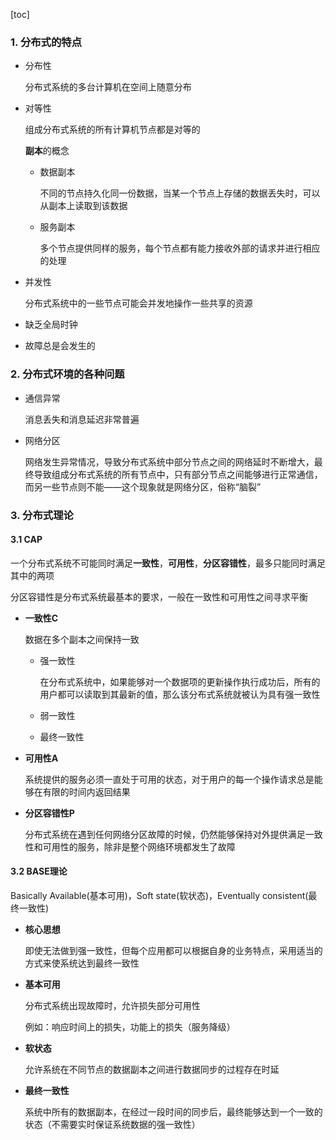 [toc]



### **1. 分布式的特点**

* 分布性

  分布式系统的多台计算机在空间上随意分布

* 对等性

  组成分布式系统的所有计算机节点都是对等的

  **副本**的概念

  * 数据副本

    不同的节点持久化同一份数据，当某一个节点上存储的数据丢失时，可以从副本上读取到该数据

  * 服务副本

    多个节点提供同样的服务，每个节点都有能力接收外部的请求并进行相应的处理

* 并发性

  分布式系统中的一些节点可能会并发地操作一些共享的资源

* 缺乏全局时钟

* 故障总是会发生的







### **2. 分布式环境的各种问题**

* 通信异常

  消息丢失和消息延迟非常普遍

* 网络分区

  网络发生异常情况，导致分布式系统中部分节点之间的网络延时不断增大，最终导致组成分布式系统的所有节点中，只有部分节点之间能够进行正常通信，而另一些节点则不能——这个现象就是网络分区，俗称“脑裂”



### **3. 分布式理论**



####  **3.1 CAP**

一个分布式系统不可能同时满足**一致性**，**可用性**，**分区容错性**，最多只能同时满足其中的两项

分区容错性是分布式系统最基本的要求，一般在一致性和可用性之间寻求平衡

* **一致性C**

  数据在多个副本之间保持一致

  * 强一致性

    在分布式系统中，如果能够对一个数据项的更新操作执行成功后，所有的用户都可以读取到其最新的值，那么该分布式系统就被认为具有强一致性

  * 弱一致性

  * 最终一致性

* **可用性A**

  系统提供的服务必须一直处于可用的状态，对于用户的每一个操作请求总是能够在有限的时间内返回结果

* **分区容错性P**

  分布式系统在遇到任何网络分区故障的时候，仍然能够保持对外提供满足一致性和可用性的服务，除非是整个网络环境都发生了故障



#### **3.2 BASE理论**

Basically Available(基本可用)，Soft state(软状态)，Eventually consistent(最终一致性)

* **核心思想**

  即使无法做到强一致性，但每个应用都可以根据自身的业务特点，采用适当的方式来使系统达到最终一致性

* **基本可用**

  分布式系统出现故障时，允许损失部分可用性

  例如：响应时间上的损失，功能上的损失（服务降级）

* **软状态**

  允许系统在不同节点的数据副本之间进行数据同步的过程存在时延

* **最终一致性**

  系统中所有的数据副本，在经过一段时间的同步后，最终能够达到一个一致的状态（不需要实时保证系统数据的强一致性）